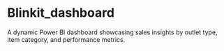 # Blinkit_dashboard
A dynamic Power BI dashboard showcasing sales insights by outlet type, item category, and performance metrics.
